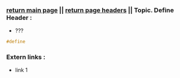 ### [return main page](../../README.md) || [return page headers](PAGE_HEADERS.md) ||  Topic. Define Header :

* ???
```cpp
#define
```

### Extern links :
* link 1

